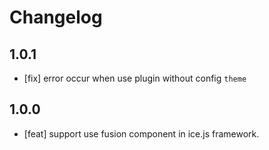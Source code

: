 # Changelog

## 1.0.1

- [fix] error occur when use plugin without config `theme`

## 1.0.0

- [feat] support use fusion component in ice.js framework.

